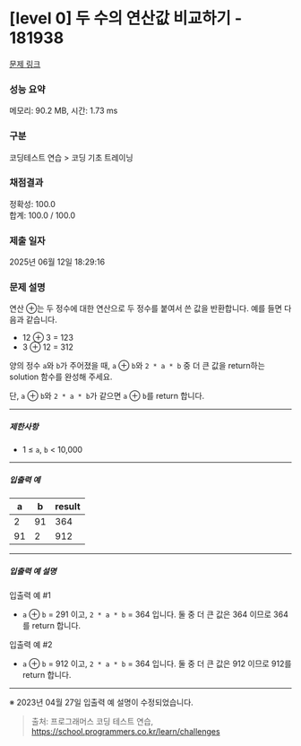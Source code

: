 # [level 0] 두 수의 연산값 비교하기 - 181938 

[문제 링크](https://school.programmers.co.kr/learn/courses/30/lessons/181938) 

### 성능 요약

메모리: 90.2 MB, 시간: 1.73 ms

### 구분

코딩테스트 연습 > 코딩 기초 트레이닝

### 채점결과

정확성: 100.0<br/>합계: 100.0 / 100.0

### 제출 일자

2025년 06월 12일 18:29:16

### 문제 설명

<p>연산 ⊕는 두 정수에 대한 연산으로 두 정수를 붙여서 쓴 값을 반환합니다. 예를 들면 다음과 같습니다.</p>

<ul>
<li>12 ⊕ 3 = 123</li>
<li>3 ⊕ 12 = 312</li>
</ul>

<p>양의 정수 <code>a</code>와 <code>b</code>가 주어졌을 때, <code>a</code> ⊕ <code>b</code>와 <code>2 * a * b</code> 중 더 큰 값을 return하는 solution 함수를 완성해 주세요.</p>

<p>단, <code>a</code> ⊕ <code>b</code>와 <code>2 * a * b</code>가 같으면  <code>a</code> ⊕ <code>b</code>를 return 합니다.</p>

<hr>

<h5>제한사항</h5>

<ul>
<li>1 ≤ <code>a</code>, <code>b</code> &lt; 10,000</li>
</ul>

<hr>

<h5>입출력 예</h5>
<table class="table">
        <thead><tr>
<th>a</th>
<th>b</th>
<th>result</th>
</tr>
</thead>
        <tbody><tr>
<td>2</td>
<td>91</td>
<td>364</td>
</tr>
<tr>
<td>91</td>
<td>2</td>
<td>912</td>
</tr>
</tbody>
      </table>
<hr>

<h5>입출력 예 설명</h5>

<p>입출력 예 #1</p>

<ul>
<li><code>a</code> ⊕ <code>b</code> = 291 이고, <code>2 * a * b</code> = 364 입니다. 둘 중 더 큰 값은 364 이므로 364를 return 합니다.</li>
</ul>

<p>입출력 예 #2</p>

<ul>
<li><code>a</code> ⊕ <code>b</code> = 912 이고, <code>2 * a * b</code> = 364 입니다. 둘 중 더 큰 값은 912 이므로 912를 return 합니다.</li>
</ul>

<hr>

<p>※ 2023년 04월 27일 입출력 예 설명이 수정되었습니다.</p>


> 출처: 프로그래머스 코딩 테스트 연습, https://school.programmers.co.kr/learn/challenges